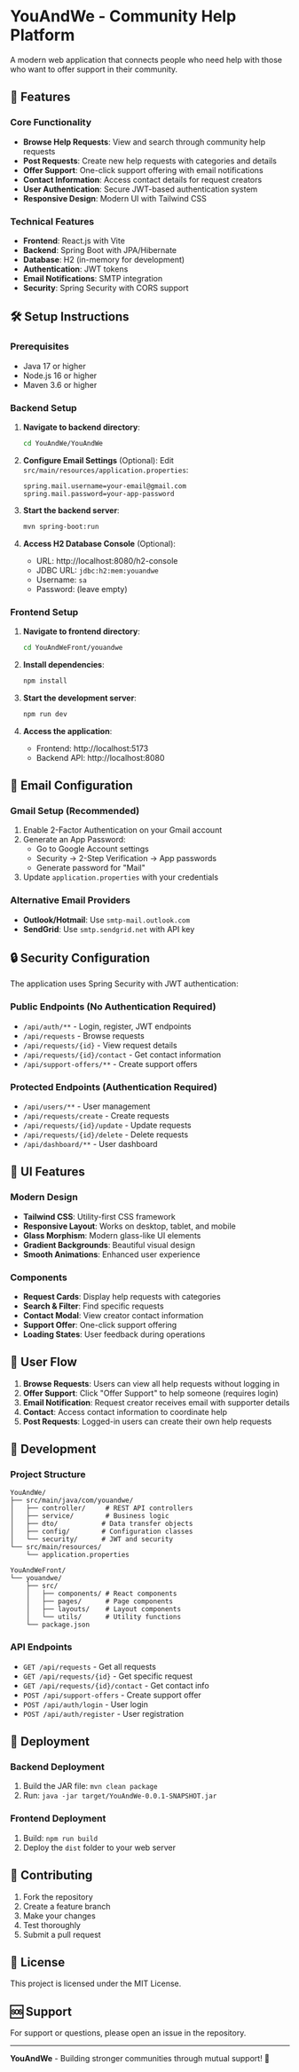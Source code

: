 # YouAndWe - Community Help Platform

A modern web application that connects people who need help with those who want to offer support in their community.

## 🚀 Features

### Core Functionality
- **Browse Help Requests**: View and search through community help requests
- **Post Requests**: Create new help requests with categories and details
- **Offer Support**: One-click support offering with email notifications
- **Contact Information**: Access contact details for request creators
- **User Authentication**: Secure JWT-based authentication system
- **Responsive Design**: Modern UI with Tailwind CSS

### Technical Features
- **Frontend**: React.js with Vite
- **Backend**: Spring Boot with JPA/Hibernate
- **Database**: H2 (in-memory for development)
- **Authentication**: JWT tokens
- **Email Notifications**: SMTP integration
- **Security**: Spring Security with CORS support

## 🛠️ Setup Instructions

### Prerequisites
- Java 17 or higher
- Node.js 16 or higher
- Maven 3.6 or higher

### Backend Setup

1. **Navigate to backend directory**:
   ```bash
   cd YouAndWe/YouAndWe
   ```

2. **Configure Email Settings** (Optional):
   Edit `src/main/resources/application.properties`:
   ```properties
   spring.mail.username=your-email@gmail.com
   spring.mail.password=your-app-password
   ```

3. **Start the backend server**:
   ```bash
   mvn spring-boot:run
   ```

4. **Access H2 Database Console** (Optional):
   - URL: http://localhost:8080/h2-console
   - JDBC URL: `jdbc:h2:mem:youandwe`
   - Username: `sa`
   - Password: (leave empty)

### Frontend Setup

1. **Navigate to frontend directory**:
   ```bash
   cd YouAndWeFront/youandwe
   ```

2. **Install dependencies**:
   ```bash
   npm install
   ```

3. **Start the development server**:
   ```bash
   npm run dev
   ```

4. **Access the application**:
   - Frontend: http://localhost:5173
   - Backend API: http://localhost:8080

## 📧 Email Configuration

### Gmail Setup (Recommended)
1. Enable 2-Factor Authentication on your Gmail account
2. Generate an App Password:
   - Go to Google Account settings
   - Security → 2-Step Verification → App passwords
   - Generate password for "Mail"
3. Update `application.properties` with your credentials

### Alternative Email Providers
- **Outlook/Hotmail**: Use `smtp-mail.outlook.com`
- **SendGrid**: Use `smtp.sendgrid.net` with API key

## 🔒 Security Configuration

The application uses Spring Security with JWT authentication:

### Public Endpoints (No Authentication Required)
- `/api/auth/**` - Login, register, JWT endpoints
- `/api/requests` - Browse requests
- `/api/requests/{id}` - View request details
- `/api/requests/{id}/contact` - Get contact information
- `/api/support-offers/**` - Create support offers

### Protected Endpoints (Authentication Required)
- `/api/users/**` - User management
- `/api/requests/create` - Create requests
- `/api/requests/{id}/update` - Update requests
- `/api/requests/{id}/delete` - Delete requests
- `/api/dashboard/**` - User dashboard

## 🎨 UI Features

### Modern Design
- **Tailwind CSS**: Utility-first CSS framework
- **Responsive Layout**: Works on desktop, tablet, and mobile
- **Glass Morphism**: Modern glass-like UI elements
- **Gradient Backgrounds**: Beautiful visual design
- **Smooth Animations**: Enhanced user experience

### Components
- **Request Cards**: Display help requests with categories
- **Search & Filter**: Find specific requests
- **Contact Modal**: View creator contact information
- **Support Offer**: One-click support offering
- **Loading States**: User feedback during operations

## 📱 User Flow

1. **Browse Requests**: Users can view all help requests without logging in
2. **Offer Support**: Click "Offer Support" to help someone (requires login)
3. **Email Notification**: Request creator receives email with supporter details
4. **Contact**: Access contact information to coordinate help
5. **Post Requests**: Logged-in users can create their own help requests

## 🔧 Development

### Project Structure
```
YouAndWe/
├── src/main/java/com/youandwe/
│   ├── controller/     # REST API controllers
│   ├── service/        # Business logic
│   ├── dto/           # Data transfer objects
│   ├── config/        # Configuration classes
│   └── security/      # JWT and security
└── src/main/resources/
    └── application.properties

YouAndWeFront/
└── youandwe/
    ├── src/
    │   ├── components/ # React components
    │   ├── pages/      # Page components
    │   ├── layouts/    # Layout components
    │   └── utils/      # Utility functions
    └── package.json
```

### API Endpoints
- `GET /api/requests` - Get all requests
- `GET /api/requests/{id}` - Get specific request
- `GET /api/requests/{id}/contact` - Get contact info
- `POST /api/support-offers` - Create support offer
- `POST /api/auth/login` - User login
- `POST /api/auth/register` - User registration

## 🚀 Deployment

### Backend Deployment
1. Build the JAR file: `mvn clean package`
2. Run: `java -jar target/YouAndWe-0.0.1-SNAPSHOT.jar`

### Frontend Deployment
1. Build: `npm run build`
2. Deploy the `dist` folder to your web server

## 🤝 Contributing

1. Fork the repository
2. Create a feature branch
3. Make your changes
4. Test thoroughly
5. Submit a pull request

## 📄 License

This project is licensed under the MIT License.

## 🆘 Support

For support or questions, please open an issue in the repository.

---

**YouAndWe** - Building stronger communities through mutual support! 🤝
